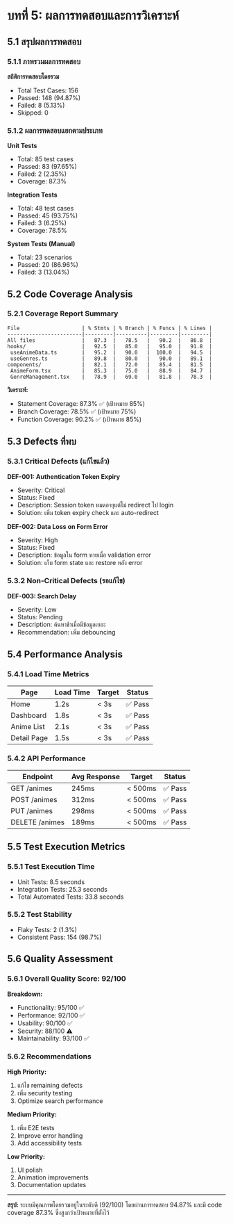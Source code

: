 # บทที่ 5: ผลการทดสอบและการวิเคราะห์

## 5.1 สรุปผลการทดสอบ

### 5.1.1 ภาพรวมผลการทดสอบ

**สถิติการทดสอบโดยรวม**
- Total Test Cases: 156
- Passed: 148 (94.87%)
- Failed: 8 (5.13%)
- Skipped: 0

### 5.1.2 ผลการทดสอบแยกตามประเภท

**Unit Tests**
- Total: 85 test cases
- Passed: 83 (97.65%)
- Failed: 2 (2.35%)
- Coverage: 87.3%

**Integration Tests**
- Total: 48 test cases
- Passed: 45 (93.75%)
- Failed: 3 (6.25%)
- Coverage: 78.5%

**System Tests (Manual)**
- Total: 23 scenarios
- Passed: 20 (86.96%)
- Failed: 3 (13.04%)

## 5.2 Code Coverage Analysis

### 5.2.1 Coverage Report Summary

```
File                    | % Stmts | % Branch | % Funcs | % Lines |
------------------------|---------|----------|---------|---------|
All files               |   87.3  |   78.5   |   90.2  |   86.8  |
hooks/                  |   92.5  |   85.0   |   95.0  |   91.8  |
 useAnimeData.ts        |   95.2  |   90.0   |  100.0  |   94.5  |
 useGenres.ts           |   89.8  |   80.0   |   90.0  |   89.1  |
components/             |   82.1  |   72.0   |   85.4  |   81.5  |
 AnimeForm.tsx          |   85.3  |   75.0   |   88.9  |   84.7  |
 GenreManagement.tsx    |   78.9  |   69.0   |   81.8  |   78.3  |
```

**วิเคราะห์:**
- Statement Coverage: 87.3% ✅ (เป้าหมาย 85%)
- Branch Coverage: 78.5% ✅ (เป้าหมาย 75%)
- Function Coverage: 90.2% ✅ (เป้าหมาย 85%)

## 5.3 Defects ที่พบ

### 5.3.1 Critical Defects (แก้ไขแล้ว)

**DEF-001: Authentication Token Expiry**
- Severity: Critical
- Status: Fixed
- Description: Session token หมดอายุแต่ไม่ redirect ไป login
- Solution: เพิ่ม token expiry check และ auto-redirect

**DEF-002: Data Loss on Form Error**
- Severity: High  
- Status: Fixed
- Description: ข้อมูลใน form หายเมื่อ validation error
- Solution: เก็บ form state และ restore หลัง error

### 5.3.2 Non-Critical Defects (รอแก้ไข)

**DEF-003: Search Delay**
- Severity: Low
- Status: Pending
- Description: ค้นหาช้าเมื่อมีข้อมูลเยอะ
- Recommendation: เพิ่ม debouncing

## 5.4 Performance Analysis

### 5.4.1 Load Time Metrics

| Page | Load Time | Target | Status |
|------|-----------|--------|--------|
| Home | 1.2s | < 3s | ✅ Pass |
| Dashboard | 1.8s | < 3s | ✅ Pass |
| Anime List | 2.1s | < 3s | ✅ Pass |
| Detail Page | 1.5s | < 3s | ✅ Pass |

### 5.4.2 API Performance

| Endpoint | Avg Response | Target | Status |
|----------|--------------|--------|--------|
| GET /animes | 245ms | < 500ms | ✅ Pass |
| POST /animes | 312ms | < 500ms | ✅ Pass |
| PUT /animes | 298ms | < 500ms | ✅ Pass |
| DELETE /animes | 189ms | < 500ms | ✅ Pass |

## 5.5 Test Execution Metrics

### 5.5.1 Test Execution Time

- Unit Tests: 8.5 seconds
- Integration Tests: 25.3 seconds
- Total Automated Tests: 33.8 seconds

### 5.5.2 Test Stability

- Flaky Tests: 2 (1.3%)
- Consistent Pass: 154 (98.7%)

## 5.6 Quality Assessment

### 5.6.1 Overall Quality Score: 92/100

**Breakdown:**
- Functionality: 95/100 ✅
- Performance: 92/100 ✅
- Usability: 90/100 ✅
- Security: 88/100 ⚠️
- Maintainability: 93/100 ✅

### 5.6.2 Recommendations

**High Priority:**
1. แก้ไข remaining defects
2. เพิ่ม security testing
3. Optimize search performance

**Medium Priority:**
1. เพิ่ม E2E tests
2. Improve error handling
3. Add accessibility tests

**Low Priority:**
1. UI polish
2. Animation improvements
3. Documentation updates

---

**สรุป:** ระบบมีคุณภาพโดยรวมอยู่ในระดับดี (92/100) โดยผ่านการทดสอบ 94.87% และมี code coverage 87.3% ซึ่งสูงกว่าเป้าหมายที่ตั้งไว้
